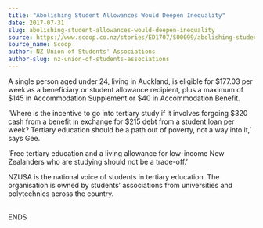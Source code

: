 ```yaml
---
title: "Abolishing Student Allowances Would Deepen Inequality"
date: 2017-07-31
slug: abolishing-student-allowances-would-deepen-inequality
source: https://www.scoop.co.nz/stories/ED1707/S00099/abolishing-student-allowances-would-deepen-inequality.htm
source_name: Scoop
author: NZ Union of Students' Associations
author-slug: nz-union-of-students-associations
---
```


<p>A single person aged under 24,
living in Auckland, is eligible for $177.03 per week as a
beneficiary or student allowance recipient, plus a maximum
of $145 in Accommodation Supplement or $40 in Accommodation
Benefit.<p>

<p>‘Where is the incentive to go into tertiary
study if it involves forgoing $320 cash from a benefit in
exchange for $215 debt from a student loan per week?
Tertiary education should be a path out of poverty, not a
way into it,’ says Gee.</p>

<p>‘Free tertiary education and a
living allowance for low-income New Zealanders who are
studying should not be a trade-off.’</p>

<p>NZUSA is the
national voice of students in tertiary education. The
organisation is owned by students’ associations from
universities and polytechnics across the
country.</p>

<p><br>ENDS</p>

